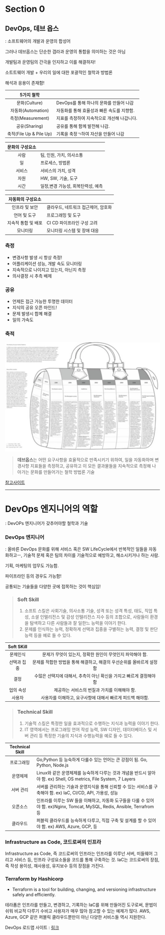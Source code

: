 # Section 0

## DevOps, 데브 옵스

: 소프트웨어의 개발과 운영의 합성어

그러나 데브옵스는 단순한 갭라과 운영의 통합을 의미하는 것은 아님

개발팀과 운영팀의 간극을 인지하고 이를 해결하자!

소트트웨어 개발 + 우리의 일에 대한 포괄적인 철학과 방법론

해석과 응용이 존재함!

|       5가지 철학        |                                             |
| :---------------------: | ------------------------------------------- |
|      문화(Culture)      | DevOps를 통해 하나의 문화를 만들어 나감     |
|   자동화(Automation)    | 자동화를 통해 효율성과 빠른 속도를 지향함.  |
|    측정(Measurement)    | 지표를 측정하여 지속적으로 개선해 나갑니다. |
|      공유(Sharing)      | 공유를 통해 함께 발전해 나감.               |
| 축적(File Up & Pile Up) | 기록을 축정ㄱ하여 자산을 만들어 나감        |

| 문화의 구성요소 |                                    |
| :-------------: | ---------------------------------- |
|      사람       | 팀, 인원, 가치, 의사소통           |
|       일        | 프로세스, 방법론                   |
|     서비스      | 서비스의 가치, 성격                |
|      자원       | HW, SW, 기술, 도구                 |
|      시간       | 일정,변경 가능성, 회복탄력성, 예측 |

|  자동화의 구성요소  |                                     |
| :-----------------: | ----------------------------------- |
|   인프라 및 보안    | 클라우드, 네트워크 접근제어, 암호화 |
|    언어 및 도구     | 프로그래밍 및 도구                  |
| 지속적 통합 및 배포 | CI CD 파이프라인 구성 고려          |
|      모니터링       | 모니터링 시스템 및 장애 대응        |

### 측정

- 변경사항 발생 시 항상 측정!
- 어플리케이션 성능, 개발 속도 모니터링
- 지속적으로 나이지고 있는지, 아닌지 측정
- 의사결정 시 추측 배제

### 공유

- 언제든 접근 가능한 투명한 데이터
- 지식의 공유 오픈 마인드!
- 문제 발생시 합꼐 해결
- 일의 가속도

### 축적

![img](../lousvuiton.png)

> **데브옵스**는 어떤 요구사항을 효율적으로 만족시키기 위하여, 일을 자동화하며 변경사항 지표들을 측정하고, 공유하고 이 모든 결과물들을 지속적으로 측정해 나아가는 문화를 만들어가는 철학 방법론 기술

[참고사이트](https://terraform101.inflearn.devopsart.dev/)

---

# DevOps 엔지니어의 역할

: DevOPs 엔지니어가 갖추어야할 철학과 기술

### DevOps 엔지니어

: 올바른 DevOps 문화를 위해 서비스 혹은 SW LifeCycle에서 반복적인 일들을 자동화하고ㅡ, 기술적 문제 혹은 팀의 차이를 기술적으로 예방하고, 해소시키거나 하는 사람.

기획, 마케팅의 업무도 가능함.

파이프라인 등의 경우도 가능함!

공통되는 기술들을 다양한 곳에 접목하는 것이 핵심임!

> ### Soft Skill
>
> 1. 소프트 스킬은 사회기술, 의사소통 기술, 성격 또는 성격 특성, 태도, 직업 특성, 소셜 인텔리전스 및 감성 인텔리전스 지수 등의 조합으로, 사람들이 환경을 탐색하고 다른 사람들과 잘 일한느 능력을 이야기 한다.
> 2. 문제를 인식하는 능력, 정확하게 선택과 집중을 구별하는 능력, 결정 및 판단 능력 등을 예로 들 수 있다.

| Soft SKill  |                                                                       |
| :---------: | :-------------------------------------------------------------------: |
|  문제인식   |       문제가 무엇이 있는지, 정확한 원인이 무엇인지 파악해야 함.       |
| 선택과 집중 | 문제를 적합한 방법을 통해 해결하고, 해결의 우선순위를 올바르게 설정함 |
|    결정     | 수많은 선택지에 대해서, 추측이 아닌 확신을 가지고 빠르게 결정해야 함  |
|  업의 속성  |             제공하는 서비스의 번질과 가치를 이해해야 함.              |
|   사용자    |      사용자를 이해하고, 요구사항에 대해서 빠르게 피드백 해야함.       |

> ### Technical Skill
>
> 1. 기술적 스킬은 특정한 일을 효과적으로 수행하는 지식과 능력을 이야기 한다.
> 2. IT 영역에서는 프로그래밍 언어 작성 능력, SW 디자인, 데이터베이스 및 서버 관리 등 특정한 기술의 지식과 수행능력을 예로 들 수 있다.

| Technical Skill |                                                                                                                            |
| :-------------: | :------------------------------------------------------------------------------------------------------------------------- |
|   프로그래밍    | Go,Python 등 능숙하게 다룰수 있는 언어는 큰 강점이 됨. Go, Python, Node.js                                                 |
|    운영체제     | Linux와 같은 운영체제를 능숙하게 다루는 것과 개념을 반드시 알아야 함. ex) Shell, OS metrics, File System, 7 Layers         |
|    서버 관리    | 서버를 관리하는 기술과 운영지식을 통해 신뢰할 수 있는 서비스를 구축해야 함. ex) IaC, CI/CD, API, 가용성, 성능              |
|    오픈소스     | 인프라를 이루는 SW 들을 이해하고, 자동화 도구들을 다룰 수 있어야 함. ex)Nginx, Tomcat, MySQL, Redis, Ansible, Terrafrom 등 |
|    클라우드     | 퍼블릭 클라우드를 능숙하게 다루고, 직접 구축 및 설계를 할 수 있어야 함. ex) AWS, Azure, GCP, 등                            |

### Infrastructure as Code, 코드로써의 인프라

Infrastructure as Code, 즉 코드로써의 인프라는 인프라를 이루넌 서버, 미들웨어 그리고 서비스 등, 인프라 구성요소들을 코드를 통해 구축하는 것. IaC는 코드로써의 장점, 즉 작성 용이성, 재사용성, 유지보수 등의 장점을 가진다.

### Terraform by Hashicorp

- Terraform is a tool for building, changing, and versioning infrastructure safely and efficiently.

테라폼은 인프라를 만들고, 변경하고, 기록하는 IaC를 위해 만들어진 도구로써, 문법이 쉬워 비교적 다루기 수비고 사용자가 매우 많아 참고할 수 있는 예제가 많다. AWS, Azure, GCP 같은 퍼블릭 클라우드뿐만이 아닌 다양한 서비스들 역시 지원한다.

DevOps 로드맵 사이트 : [링크](https://roadmap.sh/devops)
